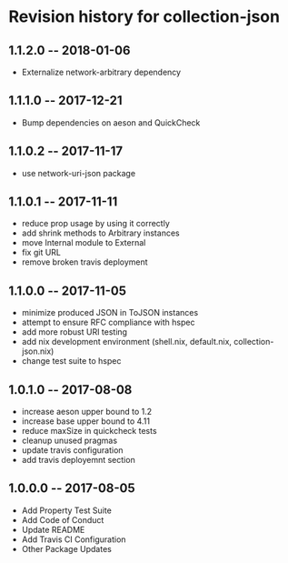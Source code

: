 # Revision history for collection-json

## 1.1.2.0  -- 2018-01-06

* Externalize network-arbitrary dependency

## 1.1.1.0  -- 2017-12-21

* Bump dependencies on aeson and QuickCheck

## 1.1.0.2  -- 2017-11-17

* use network-uri-json package

## 1.1.0.1  -- 2017-11-11

* reduce prop usage by using it correctly
* add shrink methods to Arbitrary instances
* move Internal module to External
* fix git URL
* remove broken travis deployment

## 1.1.0.0  -- 2017-11-05

* minimize produced JSON in ToJSON instances
* attempt to ensure RFC compliance with hspec
* add more robust URI testing
* add nix development environment (shell.nix, default.nix, collection-json.nix)
* change test suite to hspec

## 1.0.1.0  -- 2017-08-08

* increase aeson upper bound to 1.2
* increase base upper bound to 4.11
* reduce maxSize in quickcheck tests
* cleanup unused pragmas
* update travis configuration
* add travis deployemnt section

## 1.0.0.0  -- 2017-08-05

* Add Property Test Suite
* Add Code of Conduct
* Update README
* Add Travis CI Configuration
* Other Package Updates
